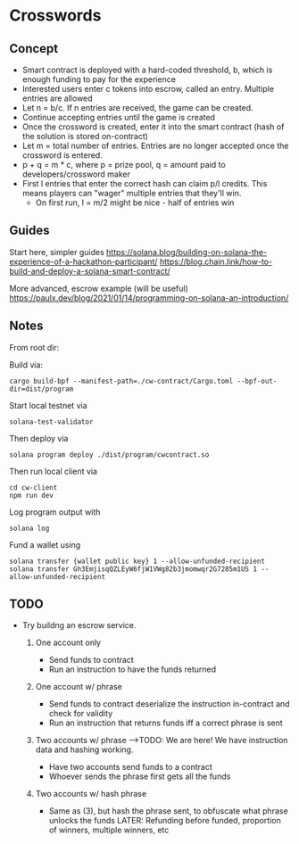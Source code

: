 # Crosswords

## Concept

- Smart contract is deployed with a hard-coded threshold, b, which is enough funding to pay for the experience
- Interested users enter c tokens into escrow, called an entry. Multiple entries are allowed
- Let n = b/c. If n entries are received, the game can be created.
- Continue accepting entries until the game is created
- Once the crossword is created, enter it into the smart contract (hash of the solution is stored on-contract)
- Let m = total number of entries. Entries are no longer accepted once the crossword is entered. 
- p + q = m * c, where p = prize pool, q = amount paid to developers/crossword maker
- First l entries that enter the correct hash can claim p/l credits. This means players can "wager" multiple entries that they'll win.
    - On first run, l = m/2 might be nice - half of entries win


## Guides

Start here, simpler guides
https://solana.blog/building-on-solana-the-experience-of-a-hackathon-participant/
https://blog.chain.link/how-to-build-and-deploy-a-solana-smart-contract/

More advanced, escrow example (will be useful)
https://paulx.dev/blog/2021/01/14/programming-on-solana-an-introduction/


## Notes 

From root dir:

Build via:
```
cargo build-bpf --manifest-path=./cw-contract/Cargo.toml --bpf-out-dir=dist/program
```

Start local testnet via
```
solana-test-validator
```
Then deploy via
```
solana program deploy ./dist/program/cwcontract.so
```


Then run local client via
```
cd cw-client
npm run dev
```

Log program output with 
```
solana log
```


Fund a wallet using 
```
solana transfer {wallet public key} 1 --allow-unfunded-recipient
solana transfer Gh3EmjisqQZLEyW6fjW1VWg82b3jmomwqr2G7285m1US 1 --allow-unfunded-recipient
```
## TODO

- Try buildng an escrow service.
    1. One account only
        - Send funds to contract 
        - Run an instruction to have the funds returned
    2. One account w/ phrase
        - Send funds to contract
         deserialize the instruction in-contract and check for validity
        - Run an instruction that returns funds iff a correct phrase is sent
    3. Two accounts w/ phrase
        -->TODO: We are here! We have instruction data and hashing working. 
        
        - Have two accounts send funds to a contract
        - Whoever sends the phrase first gets all the funds
    4. Two accounts w/ hash phrase
        - Same as (3), but hash the phrase sent, to obfuscate what phrase unlocks the funds
    LATER: Refunding before funded, proportion of winners, multiple winners, etc
